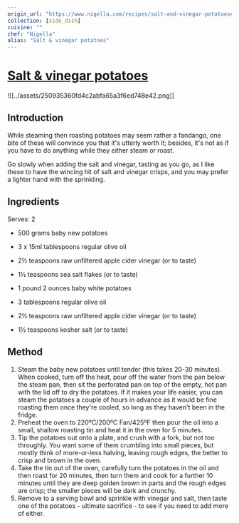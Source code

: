 ```yaml
---
origin_url: "https://www.nigella.com/recipes/salt-and-vinegar-potatoes#"
collection: [side_dish]
cuisine: ""
chef: "Nigella"
alias: "Salt & vinegar potatoes"
---
```

# [Salt & vinegar potatoes](https://www.nigella.com/recipes/salt-and-vinegar-potatoes#)

![[../assets/250935360fd4c2abfa65a3f6ed748e42.png]]

## Introduction

While steaming then roasting potatoes may seem rather a fandango, one bite of these will convince you that it's utterly worth it; besides, it's not as if you have to do anything while they either steam or roast.

Go slowly when adding the salt and vinegar, tasting as you go, as I like these to have the wincing hit of salt and vinegar crisps, and you may prefer a lighter hand with the sprinkling.

## Ingredients

Serves: 2

-   500 grams baby new potatoes
-   3 x 15ml tablespoons regular olive oil
-   2½ teaspoons raw unfiltered apple cider vinegar (or to taste)
-   1½ teaspoons sea salt flakes (or to taste)

-   1 pound 2 ounces baby white potatoes
-   3 tablespoons regular olive oil
-   2½ teaspoons raw unfiltered apple cider vinegar (or to taste)
-   1½ teaspoons kosher salt (or to taste)

## Method

1.  Steam the baby new potatoes until tender (this takes 20-30 minutes). When cooked, turn off the heat, pour off the water from the pan below the steam pan, then sit the perforated pan on top of the empty, hot pan with the lid off to dry the potatoes. If it makes your life easier, you can steam the potatoes a couple of hours in advance as it would be fine roasting them once they're cooled, so long as they haven't been in the fridge.
2.  Preheat the oven to 220ºC/200ºC Fan/425ºF then pour the oil into a small, shallow roasting tin and heat it in the oven for 5 minutes.
3.  Tip the potatoes out onto a plate, and crush with a fork, but not too throughly. You want some of them crumbling into small pieces, but mostly think of more-or-less halving, leaving rough edges, the better to crisp and brown in the oven.
4.  Take the tin out of the oven, carefully turn the potatoes in the oil and then roast for 20 minutes, then turn them and cook for a further 10 minutes until they are deep golden brown in parts and the rough edges are crisp; the smaller pieces will be dark and crunchy.
5.  Remove to a serving bowl and sprinkle with vinegar and salt, then taste one of the potatoes - ultimate sacrifice - to see if you need to add more of either.